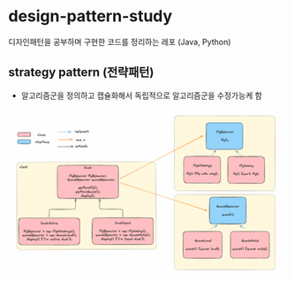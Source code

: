 # design-pattern-study
디자인패턴을 공부하며 구현한 코드를 정리하는 레포 (Java, Python)

## strategy pattern (전략패턴)
- 알고리즘군을 정의하고 캡슐화해서 독립적으로 알고리즘군을 수정가능케 함

![img](./01_strategy_pattern.png)
